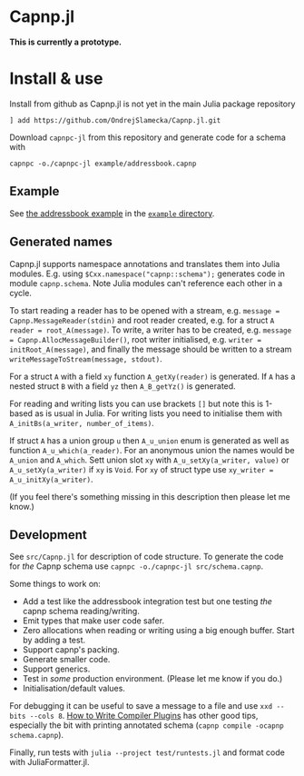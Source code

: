 # Capnp.jl

**This is currently a prototype.**

# Install & use

Install from github as Capnp.jl is not yet in the main Julia package repository

    ] add https://github.com/OndrejSlamecka/Capnp.jl.git

Download `capnpc-jl` from this repository and generate code for a schema with

    capnpc -o./capnpc-jl example/addressbook.capnp

## Example

See [the addressbook example](https://capnproto.org/cxx.html) in the [`example` directory](example/).

## Generated names

Capnp.jl supports namespace annotations and translates them into Julia modules.  E.g. using
`$Cxx.namespace("capnp::schema");` generates code in module `capnp.schema`. Note Julia modules can't reference each
other in a cycle.

To start reading a reader has to be opened with a stream, e.g. `message = Capnp.MessageReader(stdin)` and root reader
created, e.g. for a struct `A` `reader = root_A(message)`. To write, a writer has to be created, e.g. `message =
Capnp.AllocMessageBuilder()`, root writer initialised, e.g. `writer = initRoot_A(message)`, and finally the message
should be written to a stream `writeMessageToStream(message, stdout)`.

For a struct `A` with a field `xy` function `A_getXy(reader)` is generated. If `A` has a nested struct `B` with a field
`yz` then `A_B_getYz()` is generated. 

For reading and writing lists you can use brackets `[]` but note this is 1-based as is usual in Julia. For writing lists
you need to initialise them with `A_initBs(a_writer, number_of_items)`.

If struct `A` has a union group `u` then `A_u_union` enum is generated as well as function `A_u_which(a_reader)`. For an
anonymous union the names would be `A_union` and `A_which`. Sett union slot `xy` with `A_u_setXy(a_writer, value)` or
`A_u_setXy(a_writer)` if `xy` is `Void`. For `xy` of struct type use `xy_writer = A_u_initXy(a_writer)`.

(If you feel there's something missing in this description then please let me know.)

## Development

See `src/Capnp.jl` for description of code structure. To generate the code for _the_ Capnp schema use `capnpc
-o./capnpc-jl src/schema.capnp`.

Some things to work on:

* Add a test like the addressbook integration test but one testing _the_ capnp schema reading/writing.
* Emit types that make user code safer.
* Zero allocations when reading or writing using a big enough buffer. Start by adding a test.
* Support capnp's packing.
* Generate smaller code.
* Support generics.
* Test in _some_ production environment. (Please let me know if you do.)
* Initialisation/default values.

For debugging it can be useful to save a message to a file and use `xxd --bits --cols 8`. [How to Write Compiler Plugins](https://capnproto.org/otherlang.html) has other good tips, especially the bit with printing annotated schema (`capnp compile -ocapnp schema.capnp`).

Finally, run tests with `julia --project test/runtests.jl` and format code with JuliaFormatter.jl.